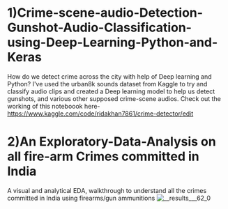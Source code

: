 # 1)Crime-scene-audio-Detection-Gunshot-Audio-Classification-using-Deep-Learning-Python-and-Keras
 How do we detect crime across the city with help of Deep learning and Python?  I've  used the urban8k sounds dataset from Kaggle to try and classify audio clips and created a Deep learning model to help us detect gunshots, and various other supposed crime-scene audios.
 Check out the working of this noteboook here-https://www.kaggle.com/code/ridakhan7861/crime-detector/edit
# 2)An Exploratory-Data-Analysis on all fire-arm Crimes committed in India
A visual and analytical EDA, walkthrough to understand all the crimes committed in India using firearms/gun ammunitions 
![__results___62_0](https://github.com/Ridargithub219/DeepLearning---Crime-Series--Special-files-/assets/134956343/3fdf23be-5f3e-4c35-8581-d90eed9442e0)
